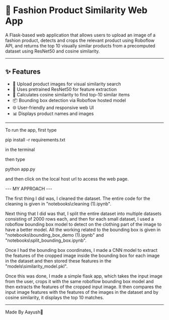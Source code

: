 # 👗 Fashion Product Similarity Web App

A Flask-based web application that allows users to upload an image of a fashion product, detects and crops the relevant product using Roboflow API, and returns the top 10 visually similar products from a precomputed dataset using ResNet50 and cosine similarity.

---

## ✨ Features

- 📸 Upload product images for visual similarity search
- 🧠 Uses pretrained ResNet50 for feature extraction
- 🧮 Calculates cosine similarity to find top-10 similar items
- 📦 Bounding box detection via Roboflow hosted model
- 🌐 User-friendly and responsive web UI
- 📊 Displays product names and images

---

To run the app, first type 

pip install -r requirements.txt

in the terminal

then type

python app.py

and then click on the local host url to access the web page.

--- MY APPROACH ---

The first thing I did was, I cleaned the dataset. The entire code for the cleaning is given in "notebooks\cleaning (1).ipynb".

Next thing that I did was that, I split the entire dataset into multiple datasets consisting of 2000 rows each, and then for each small dataset, I used a roboflow bounding box model to detect on the clothing part of the image to have a better model. All the working related to the bounding box is given in "notebooks\bounding_box_demo (1).ipynb" and "notebooks\split_bounding_box.ipynb".

Once I had the bounding box coordinates, I made a CNN model to extract the features of the cropped image inside the bounding box for each image in the dataset and then stored these features in the "models\similarity_model.pkl".

Once this was done, I made a simple flask app, which takes the input image from the user, crops it with the same roboflow bounding box model and then extracts the features of the cropped input image. It then compares the input image features with the features of the images in the dataset and by cosine similarity, it displays the top 10 matches.

---

Made By Aayush🤖
